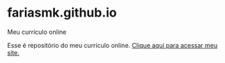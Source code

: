 # fariasmk.github.io
Meu currículo online

Esse é repositório do meu currículo online. [Clique aqui para acessar meu site.](https://fariasmk.github.io/#home "Website da Maikon Farias")